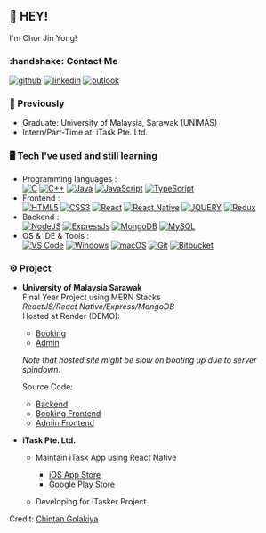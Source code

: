 ## 👋 HEY! 

I'm Chor Jin Yong!

<div>
<h3>:handshake: Contact Me</h3>
<a href="https://github.com/JinChor1" target="_blank"><img src="https://img.shields.io/badge/-JinChor1-black?logo=github&style=flat-square" alt="github"/></a>
<a href="https://www.linkedin.com/in/jin-yong-chor-641341223/" target="_blank"><img src="https://img.shields.io/badge/-JinYongChor-blue?logo=linkedin&style=flat-square" alt="linkedin"></a>
<a href="mailto:jinchor9930@hotmail.com"><img src="https://img.shields.io/badge/-jinchor9930@hotmail.com-0078D4?logo=microsoft-outlook&logoColor=white&style=flat-square" alt="outlook"/></a>
</div>

### 💼 Previously
- Graduate: University of Malaysia, Sarawak (UNIMAS)
- Intern/Part-Time at: iTask Pte. Ltd.

### 🖥️ Tech I've used and still learning
<!--
**chintan-golakiya/chintan-golakiya** is a ✨ _special_ ✨ repository because its `README.md` (this file) appears on your GitHub profile.
--> 
- Programming languages : <br />
    [![C](https://img.shields.io/badge/-C_language-eee?logo=C&style=for-the-badge&logoColor=black)]()
    [![C++](https://img.shields.io/badge/-C++-eee?style=for-the-badge&logo=c%2B%2B&logoColor=blue)]()
    [![Java](https://img.shields.io/badge/-Java-eee?style=for-the-badge&logo=java&logoColor=red)]()
    [![JavaScript](https://img.shields.io/badge/-JavaScript-eee?style=for-the-badge&logo=javascript&logoColor=DD9C25)]()
    [![TypeScript](https://img.shields.io/badge/typescript-eee?style=for-the-badge&logo=typescript&logoColor=0088cc)]()
- Frontend : <br />
    [![HTML5](http://img.shields.io/badge/-HTML5-eee?style=for-the-badge&logo=html5&logoColor=E34F26)]()
    [![CSS3](http://img.shields.io/badge/-CSS3-eee?style=for-the-badge&logo=css3&logoColor=E34F26)]()
    [![React](https://img.shields.io/badge/-React-eee?style=for-the-badge&logo=react&logoColor=0088cc)]()
    [![React Native](https://img.shields.io/badge/react_native-eee?style=for-the-badge&logo=react&logoColor=0088cc)]()
    [![JQUERY](http://img.shields.io/badge/-jQuery-eee?style=for-the-badge&logo=jquery&logoColor=E34F26)]()
    [![Redux](https://img.shields.io/badge/redux-eee?style=for-the-badge&logo=redux&logoColor=%23593d88)]()
- Backend : <br />
    [![NodeJS](http://img.shields.io/badge/-NodeJS-eee?style=for-the-badge&logo=data:image/png;base64,iVBORw0KGgoAAAANSUhEUgAAAA4AAAAOCAMAAAAolt3jAAAAgVBMVEUzmTMzkTM0mDQslSwtlS00mzQAAAA7nTsymDIzmDMwmDAymTIzmDMzmTMzmDMzmDMzlzM0mTQzmTMzmTMzmTMzmTMzmTM0mjQ1nDUxlzEymDIzmTMzmTMzmTMzmTMzmTMwlzAzmTMzmTMzmTMzmTMzmTMzmTM0mTQzmTMzmTP///8ybrFJAAAAKXRSTlMAAAAAAAAAAAAAAA9RxlIRBjSR6/7vmzkIAyd21Nt8JwMauPwrKvlQxcV6L9IAAABUSURBVAjXY2RgZGTkYGQEUl8ZwUx2EAUSZfz0jVESSPEygMAXkIgiIyMbAwT8+v+fUeU/jAfkMzKqMjLDuX//k8ZFMwrNIjRnoDkS7AUZxqcQLwAA4+0cex8ENfMAAAAASUVORK5CYII=)]()
    [![ExpressJs](https://img.shields.io/badge/-Express_Js-eee?style=for-the-badge&logo=expressjs&logoColor=red)]()
    [![MongoDB](https://img.shields.io/badge/-MongoDB-eee?style=for-the-badge&logo=mongodb&logoColor=47A248)]()
    [![MySQL](http://img.shields.io/badge/-MySQL-eee?style=for-the-badge&logo=mysql&logoColor=4479A1)]()
- OS & IDE & Tools : <br />
    [![VS Code](http://img.shields.io/badge/-VS%20Code-eee?style=for-the-badge&logo=visual-studio-code&logoColor=007ACC)]()
    [![Windows](http://img.shields.io/badge/-Windows-eee?style=for-the-badge&logo=windows&logoColor=blue)]()
    [![macOS](https://img.shields.io/badge/mac%20os-eee?style=for-the-badge&logo=macos&logoColor=000000)]()
    [![Git](http://img.shields.io/badge/-Git-eee?style=for-the-badge&logo=git&logoColor=F05032)]()
    [![Bitbucket](https://img.shields.io/badge/bitbucket-eee?style=for-the-badge&logo=bitbucket&logoColor=0088cc)]()

### ⚙️ Project
- **University of Malaysia Sarawak**\
Final Year Project using MERN Stacks\
_ReactJS/React Native/Express/MongoDB_\
Hosted at Render (DEMO):
  - [Booking](https://safanabekam.onrender.com)
  - [Admin](https://safanabekam-admin.onrender.com)
    
  _Note that hosted site might be slow on booting up due to server spindown._

  Source Code:
  - [Backend](https://github.com/JinChor1/SafanaBekamBackend)
  - [Booking Frontend](https://github.com/JinChor1/SafanaBekamFrontend)
  - [Admin Frontend](https://github.com/JinChor1/SafanaBekamFrontendAdmin)

- **iTask Pte. Ltd.**
  - Maintain iTask App using React Native
    - [iOS App Store](https://apps.apple.com/sg/app/itask-service-marketplace-app/id1444309900)
    - [Google Play Store](https://play.google.com/store/apps/details?id=com.itask&hl=en_US)

  - Developing for iTasker Project
    
Credit: [Chintan Golakiya](https://github.com/chintan-golakiya)
